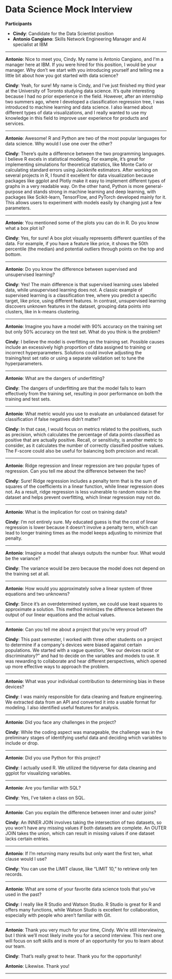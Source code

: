 # Data Science Mock Interview

**Participants**

- **Cindy**: Candidate for the Data Scientist position
- **Antonio Cangiano**: Skills Network Engineering Manager and AI specialist at IBM

---

**Antonio**: Nice to meet you, Cindy. My name is Antonio Cangiano, and I'm a manager here at IBM. If you were hired for this position, I would be your manager. Why don’t we start with you introducing yourself and telling me a little bit about how you got started with data science?

**Cindy**: Yeah, for sure! My name is Cindy, and I’ve just finished my third year at the University of Toronto studying data science. It’s quite interesting because I had no prior experience in the field. However, after an internship two summers ago, where I developed a classification regression tree, I was introduced to machine learning and data science. I also learned about different types of data visualizations, and I really wanted to use my knowledge in this field to improve user experience for products and services.

---

**Antonio**: Awesome! R and Python are two of the most popular languages for data science. Why would I use one over the other?

**Cindy**: There’s quite a difference between the two programming languages. I believe R excels in statistical modeling. For example, it’s great for implementing simulations for theoretical statistics, like Monte Carlo or calculating standard errors using Jackknife estimators. After working on several projects in R, I found it excellent for data visualization because packages like ggplot and Plotly make it easy to implement different types of graphs in a very readable way. On the other hand, Python is more general-purpose and stands strong in machine learning and deep learning, with packages like Scikit-learn, TensorFlow, and PyTorch developed mainly for it. This allows users to experiment with models easily by changing just a few parameters.

---

**Antonio**: You mentioned some of the plots you can do in R. Do you know what a box plot is?

**Cindy**: Yes, for sure! A box plot visually represents different quantiles of the data. For example, if you have a feature like price, it shows the 50th percentile (the median) and potential outliers through points on the top and bottom.

---

**Antonio**: Do you know the difference between supervised and unsupervised learning?

**Cindy**: Yes! The main difference is that supervised learning uses labeled data, while unsupervised learning does not. A classic example of supervised learning is a classification tree, where you predict a specific target, like price, using different features. In contrast, unsupervised learning discovers unknown features in the dataset, grouping data points into clusters, like in k-means clustering.

---

**Antonio**: Imagine you have a model with 90% accuracy on the training set but only 50% accuracy on the test set. What do you think is the problem?

**Cindy**: I believe the model is overfitting on the training set. Possible causes include an excessively high proportion of data assigned to training or incorrect hyperparameters. Solutions could involve adjusting the training/test set ratio or using a separate validation set to tune the hyperparameters.

---

**Antonio**: What are the dangers of underfitting?

**Cindy**: The dangers of underfitting are that the model fails to learn effectively from the training set, resulting in poor performance on both the training and test sets.

---

**Antonio**: What metric would you use to evaluate an unbalanced dataset for classification if false negatives didn’t matter?

**Cindy**: In that case, I would focus on metrics related to the positives, such as precision, which calculates the percentage of data points classified as positive that are actually positive. Recall, or sensitivity, is another metric to consider, as it calculates the number of correctly classified positive values. The F-score could also be useful for balancing both precision and recall.

---

**Antonio**: Ridge regression and linear regression are two popular types of regression. Can you tell me about the difference between the two?

**Cindy**: Sure! Ridge regression includes a penalty term that is the sum of squares of the coefficients in a linear function, while linear regression does not. As a result, ridge regression is less vulnerable to random noise in the dataset and helps prevent overfitting, which linear regression may not do.

---

**Antonio**: What is the implication for cost on training data?

**Cindy**: I’m not entirely sure. My educated guess is that the cost of linear regression is lower because it doesn’t involve a penalty term, which can lead to longer training times as the model keeps adjusting to minimize that penalty.

---

**Antonio**: Imagine a model that always outputs the number four. What would be the variance?

**Cindy**: The variance would be zero because the model does not depend on the training set at all.

---

**Antonio**: How would you approximately solve a linear system of three equations and two unknowns?

**Cindy**: Since it’s an overdetermined system, we could use least squares to approximate a solution. This method minimizes the difference between the output of our linear equations and the actual values.

---

**Antonio**: Can you tell me about a project that you’re very proud of?

**Cindy**: This past semester, I worked with three other students on a project to determine if a company's devices were biased against certain populations. We started with a vague question, “Are our devices racist or discriminatory?” and had to decide on the variables and models to use. It was rewarding to collaborate and hear different perspectives, which opened up more effective ways to approach the problem.

---

**Antonio**: What was your individual contribution to determining bias in these devices?

**Cindy**: I was mainly responsible for data cleaning and feature engineering. We extracted data from an API and converted it into a usable format for modeling. I also identified useful features for analysis.

---

**Antonio**: Did you face any challenges in the project?

**Cindy**: While the coding aspect was manageable, the challenge was in the preliminary stages of identifying useful data and deciding which variables to include or drop.

---

**Antonio**: Did you use Python for this project?

**Cindy**: I actually used R. We utilized the tidyverse for data cleaning and ggplot for visualizing variables.

---

**Antonio**: Are you familiar with SQL?

**Cindy**: Yes, I’ve taken a class on SQL.

---

**Antonio**: Can you explain the difference between inner and outer joins?

**Cindy**: An INNER JOIN involves taking the intersection of two datasets, so you won’t have any missing values if both datasets are complete. An OUTER JOIN takes the union, which can result in missing values if one dataset lacks certain entries.

---

**Antonio**: If I’m returning many results but only want the first ten, what clause would I use?

**Cindy**: You can use the LIMIT clause, like “LIMIT 10,” to retrieve only ten records.

---

**Antonio**: What are some of your favorite data science tools that you’ve used in the past?

**Cindy**: I really like R Studio and Watson Studio. R Studio is great for R and offers many functions, while Watson Studio is excellent for collaboration, especially with people who aren’t familiar with Git.

---

**Antonio**: Thank you very much for your time, Cindy. We’re still interviewing, but I think we’ll most likely invite you for a second interview. This next one will focus on soft skills and is more of an opportunity for you to learn about our team. 

**Cindy**: That’s really great to hear. Thank you for the opportunity!

**Antonio**: Likewise. Thank you!

---